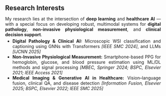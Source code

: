 <h2 style="margin: 40px 0px 10px;">Research Interests</h2>
<p style="text-align: justify;">
  My research lies at the intersection of <strong>deep learning</strong> and <strong>healthcare AI</strong> — with a special focus on developing robust, multimodal systems for <strong>digital pathology</strong>, <strong>non-invasive physiological measurement</strong>, and <strong>clinical decision support</strong>.
<ul style="margin-top: -10px; text-align: justify;">
<li>
  <strong>Digital Pathology & Clinical AI:</strong> Microscopic WSI classification and captioning using GNNs with Transformers <em>[IEEE SMC 2024]</em>, and LLMs <em>[IJCNN 2025]</em>
</li>
  <li>
<strong>Non-Invasive Physiological Measurement:</strong> Smartphone-based PPG for hemoglobin, glucose, and blood pressure estimation using ML/DL methods and signal processing
<em>[MBEC, Springer 2024; BSPC, Elsevier 2021; IEEE Access 2021]</em>
</li>
<li>
  <strong>Medical Imaging & Generative AI in Healthcare:</strong> Vision–language fusion, clinical QA, and disease detection <em>[Information Fusion, Elsevier 2025; BSPC, Elsevier 2022; IEEE SMC 2025]</em>
</li></ul>
</p>